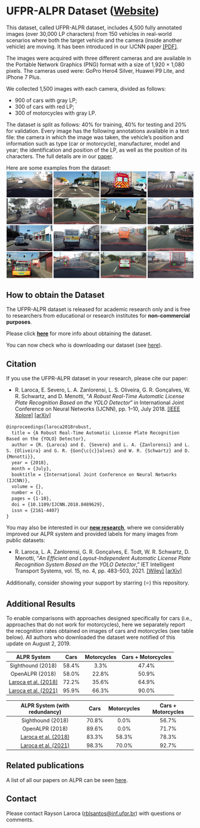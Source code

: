# UFPR-ALPR Dataset ([Website](https://web.inf.ufpr.br/vri/databases/ufpr-alpr/))

This dataset, called UFPR-ALPR dataset, includes 4,500 fully annotated images (over 30,000 LP characters) from 150 vehicles in real-world scenarios where both the target vehicle and the camera (inside another vehicle) are moving. It has been introduced in our IJCNN paper [[PDF]](./pdfs/laroca2018robust.pdf).

The images were acquired with three different cameras and are available in the Portable Network Graphics (PNG) format with a size of 1,920 × 1,080 pixels. The cameras used were: GoPro Hero4 Silver, Huawei P9 Lite, and iPhone 7 Plus.

We collected 1,500 images with each camera, divided as follows:

* 900 of cars with gray LP;
* 300 of cars with red LP;
* 300 of motorcycles with gray LP.

The dataset is split as follows: 40% for training, 40% for testing and 20% for validation. Every image has the following annotations available in a text file: the camera in which the image was taken, the vehicle’s position and information such as type (car or motorcycle), manufacturer, model and year; the identification and position of the LP, as well as the position of its characters. The full details are in our [paper](./pdfs/laroca2018robust.pdf).


Here are some examples from the dataset:  
<img src="./media/samples.png"/>

## How to obtain the Dataset

The UFPR-ALPR dataset is released for academic research only and is free to researchers from educational or research institutes for **non-commercial purposes**.

Please click [**here**](./license-agreement.md) for more info about obtaining the dataset.

You can now check who is downloading our dataset (see [here](https://raysonlaroca.github.io/misc/ufpr-alpr-map/index.html)).

## Citation

If you use the UFPR-ALPR dataset in your research, please cite our paper:

* R. Laroca, E. Severo, L. A. Zanlorensi, L. S. Oliveira, G. R. Gonçalves, W. R. Schwartz, and D. Menotti, “*A Robust Real-Time Automatic License Plate Recognition Based on the YOLO Detector*” in International Joint Conference on Neural Networks (IJCNN), pp. 1–10, July 2018. [[IEEE Xplore]](https://www.doi.org/10.1109/IJCNN.2018.8489629) [[arXiv]](https://arxiv.org/abs/1802.09567)

```
@inproceedings{laroca2018robust,
  title = {A Robust Real-Time Automatic License Plate Recognition Based on the {YOLO} Detector},
  author = {R. {Laroca} and E. {Severo} and L. A. {Zanlorensi} and L. S. {Oliveira} and G. R. {Gon{\c{c}}alves} and W. R. {Schwartz} and D. {Menotti}},
  year = {2018},
  month = {July},
  booktitle = {International Joint Conference on Neural Networks (IJCNN)},
  volume = {},
  number = {},
  pages = {1-10},
  doi = {10.1109/IJCNN.2018.8489629},
  issn = {2161-4407}
}
```

You may also be interested in our [**new research**](./pdfs/laroca2021efficient.pdf), where we considerably improved our ALPR system and provided labels for many images from public datasets:

* R. Laroca, L. A. Zanlorensi, G. R. Gonçalves, E. Todt, W. R. Schwartz, D. Menotti, “*An Efficient and Layout-Independent Automatic License Plate Recognition System Based on the YOLO Detector*,” IET Intelligent Transport Systems, vol. 15, no. 4, pp. 483-503, 2021. [[Wiley]](https://doi.org/10.1049/itr2.12030) [[arXiv]](https://arxiv.org/abs/1909.01754)

Additionally, consider showing your support by starring (:star:) this repository.

## Additional Results

To enable comparisons with approaches designed specifically for cars (i.e., approaches that do not work for motorcycles), here we separately report the recognition rates obtained on images of cars and motorcycles (see table below). All authors who downloaded the dataset were notified of this update on August 2, 2019.

|        ALPR System       |  Cars | Motorcycles | Cars + Motorcycles |
|:------------------------:|:-----:|:-----------:|:------------------:|
|     Sighthound (2018)    | 58.4% |     3.3%    |        47.4%       |
|      OpenALPR (2018)     | 58.0% |    22.8%    |        50.9%       |
|      [Laroca et al. (2018)](./pdfs/laroca2018robust.pdf)     | 72.2% |    35.6%    |        64.9%       |
| [Laroca et al. (2021)](./pdfs/laroca2021efficient.pdf) | 95.9% |    66.3%    |        90.0%       |

| ALPR System (with redundancy) |  Cars | Motorcycles | Cars + Motorcycles |
|:-----------------------------:|:-----:|:-----------:|:------------------:|
|       Sighthound (2018)       | 70.8% |     0.0%    |        56.7%       |
|        OpenALPR (2018)        | 89.6% |     0.0%    |        71.7%       |
|        [Laroca et al. (2018)](./pdfs/laroca2018robust.pdf)        | 83.3% |    58.3%    |        78.3%       |
|    [Laroca et al. (2021)](./pdfs/laroca2021efficient.pdf)   | 98.3% |    70.0%    |        92.7%       |

## Related publications

A list of all our papers on ALPR can be seen [here](https://scholar.google.com/scholar?hl=pt-BR&as_sdt=0%2C5&as_ylo=2018&q=allintitle%3A+plate+OR+license+OR+vehicle+author%3A%22Rayson+Laroca%22&btnG=).

## Contact

Please contact Rayson Laroca ([rblsantos@inf.ufpr.br](mailto:rblsantos@inf.ufpr.br)) with questions or comments.
